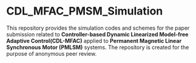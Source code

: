 # CDL_MFAC_PMSM_Simulation
This repository provides the simulation codes and schemes for the paper submission related to **Controller-based Dynamic Linearized Model-free Adaptive Control(CDL-MFAC)** applied to **Permanent Magnetic Linear Synchronous Motor (PMLSM)** systems. 
The repository is created for the purpose of anonymous peer review.
